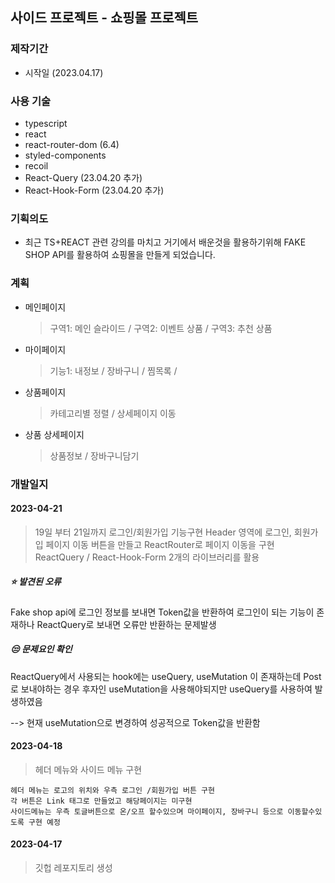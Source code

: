 ## 사이드 프로젝트 - 쇼핑몰 프로젝트

### 제작기간

-   시작일 (2023.04.17)

### 사용 기술

-   typescript
-   react
-   react-router-dom (6.4)
-   styled-components
-   recoil
-   React-Query (23.04.20 추가)
-   React-Hook-Form (23.04.20 추가)

### 기획의도

-   최근 TS+REACT 관련 강의를 마치고 거기에서 배운것을 활용하기위해
    FAKE SHOP API를 활용하여 쇼핑몰을 만들게 되었습니다.

### 계획

-   메인페이지
    > 구역1: 메인 슬라이드 / 구역2: 이벤트 상품 / 구역3: 추천 상품
-   마이페이지
    > 기능1: 내정보 / 장바구니 / 찜목록 /
-   상품페이지
    > 카테고리별 정렬 / 상세페이지 이동
-   상품 상세페이지
    > 상품정보 / 장바구니담기

### 개발일지

#### 2023-04-21

> 19일 부터 21일까지 로그인/회원가입 기능구현
> Header 영역에 로그인, 회원가입 페이지 이동 버튼을 만들고 ReactRouter로 페이지 이동을 구현
> ReactQuery / React-Hook-Form 2개의 라이브러리를 활용

##### ⭐ 발견된 오류

Fake shop api에 로그인 정보를 보내면 Token값을 반환하여 로그인이 되는 기능이 존재하나
ReactQuery로 보내면 오류만 반환하는 문제발생

##### 😒 문제요인 확인

ReactQuery에서 사용되는 hook에는 useQuery, useMutation 이 존재하는데 Post로 보내야하는 경우 후자인 useMutation을 사용해야되지만 useQuery를 사용하여 발생하였음

--> 현재 useMutation으로 변경하여 성공적으로 Token값을 반환함

#### 2023-04-18

> 헤더 메뉴와 사이드 메뉴 구현

    헤더 메뉴는 로고의 위치와 우측 로그인 /회원가입 버튼 구현
    각 버튼은 Link 태그로 만들었고 해당페이지는 미구현
    사이드메뉴는 우측 토글버튼으로 온/오프 할수있으며 마이페이지, 장바구니 등으로 이동할수있도록 구현 예정

#### 2023-04-17

> 깃헙 레포지토리 생성
